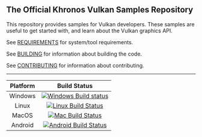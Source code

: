 The Official Khronos Vulkan Samples Repository
---

This repository provides samples for Vulkan developers.
These samples are useful to get started with, and learn about the Vulkan graphics API.

See [REQUIREMENTS](REQUIREMENTS.md) for system/tool requirements.

See [BUILDING](BUILDING.md) for information about building the code.

See [CONTRIBUTING](CONTRIBUTING.md) for information about contributing.

---

| Platform | Build Status |
|:--------:|:------------:|
| Windows  | [![Windows Build status](https://ci.appveyor.com/api/projects/status/1ovlt9893m1aa7s8?svg=true)](https://ci.appveyor.com/project/Khronoswebmaster/Vulkan-Samples "Windows Build Status") |
| Linux    | [![Linux Build Status](https://travis-ci.org/KhronosGroup/Vulkan-Samples.svg)](https://travis-ci.org/KhronosGroup/Vulkan-Samples "Linux Build Status") |
| MacOS    | [![Mac Build Status](https://travis-ci.org/KhronosGroup/Vulkan-Samples.svg)](https://travis-ci.org/KhronosGroup/Vulkan-Samples "Mac Build Status") |
| Android  | [![Android Build Status](https://travis-ci.org/KhronosGroup/Vulkan-Samples.svg)](https://travis-ci.org/KhronosGroup/Vulkan-Samples "Android Build Status") |
